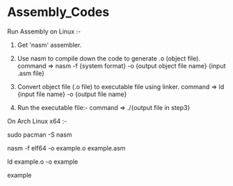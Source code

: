 # Assembly_Codes

Run Assembly on Linux :-

1. Get 'nasm' assembler.

2. Use nasm to compile down the code to generate .o (object file).
   command => nasm -f {system format} -o {output object file name} {input .asm file}

3. Convert object file (.o file) to executable file using linker.
   command => ld {input file name} -o {output file name}

4. Run the executable file:-
   command => ./{output file in step3}
   
   


On Arch Linux x64 :-

<addr>sudo pacman -S nasm

   nasm -f elf64 -o example.o example.asm

   ld example.o -o example

   example
